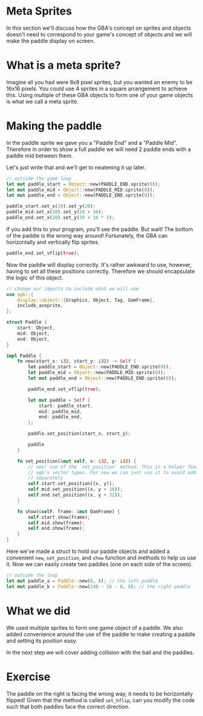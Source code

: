 # Meta Sprites

In this section we'll discuss how the GBA's concept on sprites and objects
doesn't need to correspond to your game's concept of objects and we will make
the paddle display on screen.

# What is a meta sprite?

Imagine all you had were 8x8 pixel sprites, but you wanted an enemy to be 16x16
pixels. You could use 4 sprites in a square arrangement to achieve this. Using
multiple of these GBA objects to form one of your game objects is what we call a
meta sprite.

# Making the paddle

In the paddle sprite we gave you a "Paddle End" and a "Paddle Mid". Therefore in
order to show a full paddle we will need 2 paddle ends with a paddle mid between
them.

Let's just write that and we'll get to neatening it up later.

```rust
// outside the game loop
let mut paddle_start = Object::new(PADDLE_END.sprite(0));
let mut paddle_mid = Object::new(PADDLE_MID.sprite(0));
let mut paddle_end = Object::new(PADDLE_END.sprite(0));

paddle_start.set_x(20).set_y(20);
paddle_mid.set_x(20).set_y(20 + 16);
paddle_end.set_x(20).set_y(20 + 16 * 2);
```

If you add this to your program, you'll see the paddle. But wait! The bottom of
the paddle is the wrong way around! Fortunately, the GBA can horizontally and vertically flip sprites.

```rust
paddle_end.set_vflip(true);
```

Now the paddle will display correctly. It's rather awkward to use, however, having to set all these positions correctly. Therefore we should encapsulate the logic of this object.

```rust
// change our imports to include what we will use
use agb::{
    display::object::{Graphics, Object, Tag, OamFrame},
    include_aseprite,
};

struct Paddle {
    start: Object,
    mid: Object,
    end: Object,
}

impl Paddle {
    fn new(start_x: i32, start_y: i32) -> Self {
        let paddle_start = Object::new(PADDLE_END.sprite(0));
        let paddle_mid = Object::new(PADDLE_MID.sprite(0));
        let mut paddle_end = Object::new(PADDLE_END.sprite(0));

        paddle_end.set_vflip(true);

        let mut paddle = Self {
            start: paddle_start,
            mid: paddle_mid,
            end: paddle_end,
        };

        paddle.set_position(start_x, start_y);

        paddle
    }

    fn set_position(&mut self, x: i32, y: i32) {
        // new! use of the `set_position` method. This is a helper feature using
        // agb's vector types. For now we can just use it to avoid adding them 
        // separately
        self.start.set_position((x, y));
        self.mid.set_position((x, y + 16));
        self.end.set_position((x, y + 32));
    }

    fn show(&self, frame: &mut OamFrame) {
        self.start.show(frame);
        self.mid.show(frame);
        self.end.show(frame);
    }
}
```

Here we've made a struct to hold our paddle objects and added a convenient
`new`, `set_position`, and `show` function and methods to help us use it. Now we
can easily create two paddles (one on each side of the screen).


```rust
// outside the loop
let mut paddle_a = Paddle::new(8, 8); // the left paddle
let mut paddle_b = Paddle::new(240 - 16 - 8, 8); // the right paddle
```

# What we did

We used multiple sprites to form one game object of a paddle. We also added
convenience around the use of the paddle to make creating a paddle and setting
its position easy.

In the next step we will cover adding collision with the ball and the paddles.

# Exercise

The paddle on the right is facing the wrong way, it needs to be horizontally
flipped! Given that the method is called `set_hflip`, can you modify the code
such that both paddles face the correct direction.
